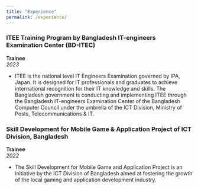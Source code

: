 ```yaml
---
title: "Experience"
permalink: /experience/
---
```


### ITEE Training Program by Bangladesh IT-engineers Examination Center (BD-ITEC)
**Trainee**  
*2023*  
- ITEE is the national level IT Engineers Examination governed by IPA, Japan. It is designed for IT professionals and graduates to achieve international recognition for their IT knowledge and skills. The Bangladesh government is conducting and implementing ITEE through the Bangladesh IT-engineers Examination Center of the Bangladesh Computer Council under the umbrella of the ICT Division, Ministry of Posts, Telecommunications & IT.

### Skill Development for Mobile Game & Application Project of ICT Division, Bangladesh
**Trainee**  
*2022*  
- The Skill Development for Mobile Game and Application Project is an initiative by the ICT Division of Bangladesh aimed at fostering the growth of the local gaming and application development industry.



